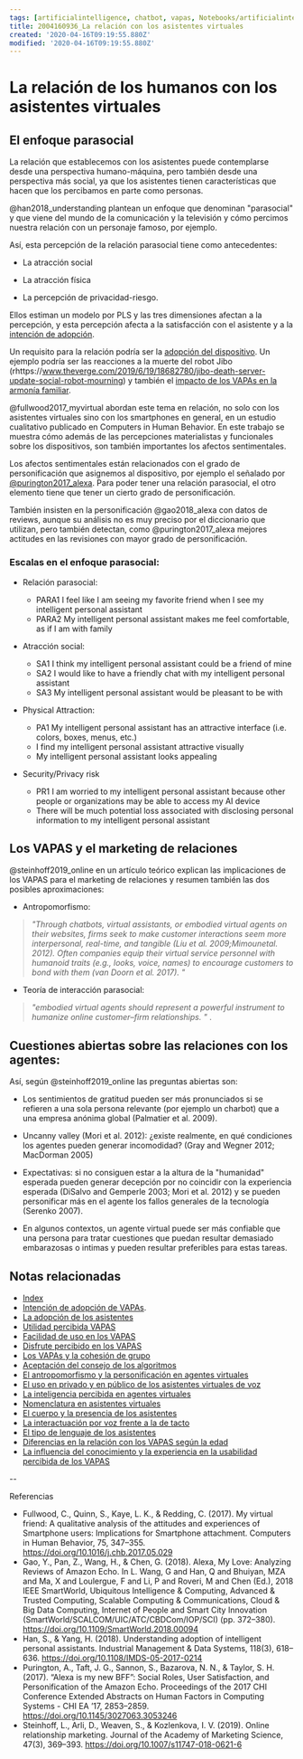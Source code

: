 ```yaml
---
tags: [artificialintelligence, chatbot, vapas, Notebooks/artificialintelligence, adoption, relationship]
title: 2004160936_La relación con los asistentes virtuales
created: '2020-04-16T09:19:55.880Z'
modified: '2020-04-16T09:19:55.880Z'
---
```


# La relación de los humanos con los asistentes virtuales

## El enfoque parasocial

La relación que establecemos con los asistentes puede contemplarse desde una perspectiva humano-máquina, pero también desde una perspectiva más social, ya que los asistentes tienen características que hacen que los percibamos en parte como personas.

@han2018_understanding plantean un enfoque que denominan "parasocial" y que viene del mundo de la comunicación y la televisión y cómo percimos nuestra relación con un personaje famoso, por ejemplo.

Así, esta percepción de la relación parasocial tiene como antecedentes:

- La atracción social

- La atracción física

- La percepción de privacidad-riesgo.

Ellos estiman un modelo por PLS y las tres dimensiones afectan a la percepción, y esta percepción afecta a la satisfacción con el asistente y a la [intención de adopción](2004060832_intencion_adopcion_agente_virtual.md). 

Un requisito para la relación podría ser la [adopción del dispositivo](2004240903_adopcion_asistentes.md). Un ejemplo podría ser las reacciones a la muerte del robot Jibo (rhttps://www.theverge.com/2019/6/19/18682780/jibo-death-server-update-social-robot-mourning) y también el [impacto de los VAPAs en la armonía familiar](2004251228_losvapas_cohesionan_grupos.md).

@fullwood2017_myvirtual abordan este tema en relación, no solo con los asistentes virtuales sino con los smartphones en general, en un estudio cualitativo publicado en Computers in Human Behavior. En este trabajo se muestra cómo además de las percepciones materialistas y funcionales sobre los dispositivos, son también importantes los afectos sentimentales.

Los afectos sentimentales están relacionados con el grado de personificación que asignemos al dispositivo, por ejemplo el señalado por [@purington2017_alexa](2004060734_antropomorfismo_vapas.md). Para poder tener una relación parasocial, el otro elemento tiene que tener un cierto grado de personificación. 

También insisten en la personificación @gao2018_alexa con datos de reviews, aunque su análisis no es muy preciso por el diccionario que utilizan, pero también detectan, como @purington2017_alexa mejores actitudes en las revisiones con mayor grado de personificación.

### Escalas en el enfoque parasocial:

- Relación parasocial:
  - PARA1 I feel like I am seeing my favorite friend when I see my intelligent personal assistant
  - PARA2 My intelligent personal assistant makes me feel comfortable, as if I am with family

- Atracción social:
  - SA1 I think my intelligent personal  assistant could be a friend of mine
  - SA2 I would like to have a friendly chat with my intelligent personal assistant
  - SA3 My intelligent personal assistant would be pleasant to be with

- Physical Attraction: 
  - PA1 My intelligent personal assistant has an attractive interface (i.e. colors, boxes, menus, etc.)
  - I find my intelligent personal assistant attractive visually
  - My intelligent personal assistant looks appealing

- Security/Privacy risk 
  - PR1 I am worried to my intelligent personal assistant because other people or organizations may be able to access my AI device
  - There will be much potential loss associated with disclosing personal information to my intelligent personal assistant

## Los VAPAS y el marketing de relaciones

@steinhoff2019_online en un artículo teórico explican las implicaciones de los VAPAS para el marketing de relaciones y resumen también las dos posibles aproximaciones:

- Antropomorfismo: 
> *"Through chatbots, virtual assistants, or embodied virtual agents on their websites, firms seek to make customer interactions seem more interpersonal, real-time, and tangible (Liu et al. 2009;Mimounetal. 2012). Often companies equip their virtual service personnel with humanoid traits (e.g., looks, voice, names) to encourage customers to bond with them (van Doorn et al. 2017). "*  

- Teoría de interacción parasocial:
> *"embodied virtual agents should represent a powerful instrument to humanize online customer–firm relationships. "* . 

## Cuestiones abiertas sobre las relaciones con los agentes:

Así, según @steinhoff2019_online las preguntas abiertas son:

- Los sentimientos de gratitud pueden ser más pronunciados si se refieren a una sola persona relevante (por ejemplo un charbot) que a una empresa anónima global  (Palmatier et al. 2009). 

- Uncanny valley (Mori et al. 2012): ¿existe realmente, en qué condiciones los agentes pueden generar incomodidad? (Gray and Wegner 2012; MacDorman 2005)

- Expectativas: si no consiguen estar a la altura de la "humanidad" esperada pueden generar decepción por no coincidir con la experiencia esperada (DiSalvo and Gemperle 2003; Mori et al. 2012) y se pueden personificar más en el agente los fallos generales de la tecnología (Serenko 2007). 

- En algunos contextos, un agente virtual puede ser más confiable que una persona para tratar cuestiones que puedan resultar demasiado embarazosas o intimas y pueden resultar preferibles para estas tareas. 

## Notas relacionadas

- [Index](_2003101705_index.md)
- [Intención de adopción de VAPAs](2004060832_intencion_adopcion_agente_virtual.md). 
- [La adopción de los asistentes](2004240903_adopcion_asistentes.md)
- [Utilidad percibida VAPAS](2004060840_utilidad_percibidad_agentesvirtuales.md) 
- [Facilidad de uso en los VAPAS](2004060853_facilidad_uso_agentes_virtuales.md)
- [Disfrute percibido en los VAPAS](2004060858_disfrute_percibido_agentes_virtuales.md)
- [Los VAPAs y la cohesión de grupo](2004251228_losvapas_cohesionan_grupos.md)
- [Aceptación del consejo de los algoritmos](2004060917_aceptacion_consejo_algoritmos.md)
- [El antropomorfismo y la personificación en agentes virtuales](2004060734_antropomorfismo_vapas.md)
- [El uso en privado y en público de los asistentes virtuales de voz](2004070858_uso_privado_publico_asistentes.md)
- [La inteligencia percibida en agentes virtuales](2004060750_inteligencia_percibida_agentes_virtuales.md)
- [Nomenclatura en asistentes virtuales](2004030718_nombresasistentesvirtuales.md)
- [El cuerpo y la presencia de los asistentes](2004040921_cuerpo_presencia_fisica_asistentes_virtuales.md)
- [La interactuación por voz frente a la de tacto](2004051647_effect_voice_interactions.md)
- [El tipo de lenguaje de los asistentes](2004051732_tipo_lenguaje_asistentes.md)
- [Diferencias en la relación con los VAPAS según la edad](2004140714_aceptacionVAPASsegunedad.md)
- [La influencia del conocimiento y la experiencia en la usabilidad percibida de los VAPAS](2004150915_aceptacion_VAPA_experiencia_conocimiento.md)

--

Referencias 

- Fullwood, C., Quinn, S., Kaye, L. K., & Redding, C. (2017). My virtual friend: A qualitative analysis of the attitudes and experiences of Smartphone users: Implications for Smartphone attachment. Computers in Human Behavior, 75, 347–355. https://doi.org/10.1016/j.chb.2017.05.029
- Gao, Y., Pan, Z., Wang, H., & Chen, G. (2018). Alexa, My Love: Analyzing Reviews of Amazon Echo. In L. Wang, G and Han, Q and Bhuiyan, MZA and Ma, X and Loulergue, F and Li, P and Roveri, M and Chen (Ed.), 2018 IEEE SmartWorld, Ubiquitous Intelligence & Computing, Advanced & Trusted Computing, Scalable Computing & Communications, Cloud & Big Data Computing, Internet of People and Smart City Innovation (SmartWorld/SCALCOM/UIC/ATC/CBDCom/IOP/SCI) (pp. 372–380). https://doi.org/10.1109/SmartWorld.2018.00094
- Han, S., & Yang, H. (2018). Understanding adoption of intelligent personal assistants. Industrial Management & Data Systems, 118(3), 618–636. https://doi.org/10.1108/IMDS-05-2017-0214
- Purington, A., Taft, J. G., Sannon, S., Bazarova, N. N., & Taylor, S. H. (2017). “Alexa is my new BFF”: Social Roles, User Satisfaction, and Personification of the Amazon Echo. Proceedings of the 2017 CHI Conference Extended Abstracts on Human Factors in Computing Systems - CHI EA ’17, 2853–2859. https://doi.org/10.1145/3027063.3053246
- Steinhoff, L., Arli, D., Weaven, S., & Kozlenkova, I. V. (2019). Online relationship marketing. Journal of the Academy of Marketing Science, 47(3), 369–393. https://doi.org/10.1007/s11747-018-0621-6